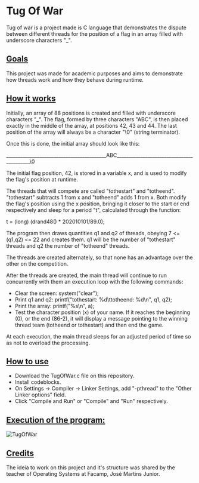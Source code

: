 # Tug Of War
<p>Tug of war is a project made is C language that demonstrates the dispute between different threads for the position of a flag in an array filled with underscore characters "_".</p>

## <ins>Goals</ins>
<p>This project was made for academic purposes and aims to demonstrate how threads work and how they behave during runtime.</p>

## <ins>How it works</ins>
<p>Initially, an array of 88 positions is created and filled with underscore characters "_". The flag, formed by three characters "ABC", is then placed exactly in the middle of the array, at positions 42, 43 and 44. The last position of the array will always be a character "\0" (string terminator).</p>
<p>Once this is done, the initial array should look like this:</p>
<p>__________________________________________ABC__________________________________________\0</p>
<p>The initial flag position, 42, is stored in a variable x, and is used to modify the flag's position at runtime.</p>
<p>The threads that will compete are called "tothestart" and "totheend". "tothestart" subtracts 1 from x and "totheend" adds 1 from x. Both modify the flag's position using the x position, bringing it closer to the start or end respectively and sleep for a period "t", calculated through the function:</p>
<p>t = (long) (drand48() * 202010101/89.0);</p> 
<p>The program then draws quantities q1 and q2 of threads, obeying 7 <= (q1,q2) <= 22 and creates them. q1 will be the number of "tothestart" threads and q2 the number of "totheend" threads.</p>
<p>The threads are created alternately, so that none has an advantage over the other on the competition.</p>
<p>After the threads are created, the main thread will continue to run concurrently with them an execution loop with the following commands:</p>

- Clear the screen: system("clear");
- Print q1 and q2: printf("tothestart: %d\ttotheend: %d\n", q1, q2);
- Print the array:  printf("%s\n", a);
- Test the character position (x) of your name. If it reaches the beginning (0), or the end (86-2), it will display a message pointing to the winning thread team (totheend or tothestart) and then end the game.

<p>At each execution, the main thread sleeps for an adjusted period of time so as not to overload the processing.</p>

## <ins>How to use </ins>
- Download the TugOfWar.c file on this repository.
- Install codeblocks.
- On Settings -> Compiler -> Linker Settings, add "-pthread" to the "Other Linker options" field.
- Click "Compile and Run" or "Compile" and "Run" respectively.

## <ins>Execution of the program:</ins>
![TugOfWar](https://user-images.githubusercontent.com/67275098/175830228-f6e61e7c-8497-4ad0-854f-f47b90b85fd5.gif)

## <ins>Credits</ins>
<p> The ideia to work on this project and it's structure was shared by the teacher of Operating Systems at Facamp, José Martins Junior.</p>
